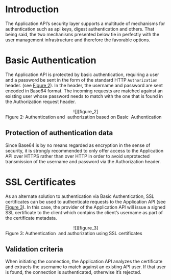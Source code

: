 
[figure_2]: media/img/figure_2.png "Figure 2: Authentication and  authorization based on Basic  Authentication"

[figure_3]: media/img/figure_3.png "Authentication  and authorization using SSL certificates"

# Introduction

The Application API’s security layer supports a multitude of mechanisms for authentication such as api keys, digest authentication and others. That being said, the two mechanisms presented below tie in perfectly with the user management infrastructure and therefore the favorable options.

# Basic Authentication
The Application API is protected by basic authentication, requiring a user and a password be sent in the form of the standard HTTP `Authorization` header. (see [Figure 2](#figure_2)). In the header, the username and password are sent encoded in Base64 format.
The incoming requests are matched against an existing user whose password needs to match with the one that is found in the Authorization request header.

<center>
![][figure_2]
</center>
<a name="figure_2"></a>Figure 2: Authentication and  authorization based on Basic  Authentication

## Protection of authentication data
Since Base64 is by no means regarded as encryption in the sense of security, it is strongly recommended to only offer access to the Application API over HTTPS rather than over HTTP in order to avoid unprotected transmission of the username and password via the Authorization header.


# SSL Certificates

As an alternate solution to authentication via Basic Authentication, SSL certificates can be used to authenticate requests to the Application API (see [Figure 3](#figure_3)). In this case, the provider of the Application API will issue a signed SSL certificate to the client which contains the client’s username as part of the certificate metadata.

<center>
![][figure_3]
</center>
<a name="figure_3"></a>Figure 3: Authentication  and authorization using SSL certificates

## Validation criteria
When initiating the connection, the Application API analyzes the certificate and extracts the username to match against an existing API user. If that user is found, the connection is authenticated, otherwise it’s rejected.
